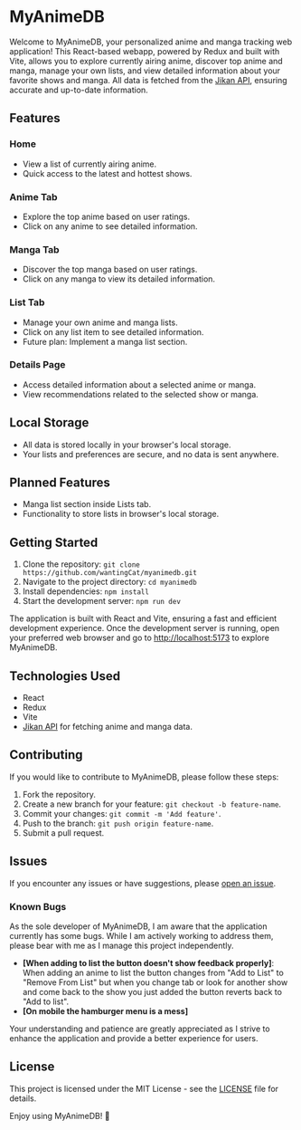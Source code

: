 # MyAnimeDB

Welcome to MyAnimeDB, your personalized anime and manga tracking web application! This React-based webapp, powered by Redux and built with Vite, allows you to explore currently airing anime, discover top anime and manga, manage your own lists, and view detailed information about your favorite shows and manga. All data is fetched from the [Jikan API](https://jikan.moe/), ensuring accurate and up-to-date information.

## Features

### Home
- View a list of currently airing anime.
- Quick access to the latest and hottest shows.

### Anime Tab
- Explore the top anime based on user ratings.
- Click on any anime to see detailed information.

### Manga Tab
- Discover the top manga based on user ratings.
- Click on any manga to view its detailed information.

### List Tab
- Manage your own anime and manga lists.
- Click on any list item to see detailed information.
- Future plan: Implement a manga list section.

### Details Page
- Access detailed information about a selected anime or manga.
- View recommendations related to the selected show or manga.

## Local Storage
- All data is stored locally in your browser's local storage.
- Your lists and preferences are secure, and no data is sent anywhere.

## Planned Features
- Manga list section inside Lists tab.
- Functionality to store lists in browser's local storage.

## Getting Started
1. Clone the repository: `git clone https://github.com/wantingCat/myanimedb.git`
2. Navigate to the project directory: `cd myanimedb`
3. Install dependencies: `npm install`
4. Start the development server: `npm run dev`

The application is built with React and Vite, ensuring a fast and efficient development experience. Once the development server is running, open your preferred web browser and go to [http://localhost:5173](http://localhost:5173) to explore MyAnimeDB.

## Technologies Used
- React
- Redux
- Vite
- [Jikan API](https://jikan.moe/) for fetching anime and manga data.

## Contributing
If you would like to contribute to MyAnimeDB, please follow these steps:
1. Fork the repository.
2. Create a new branch for your feature: `git checkout -b feature-name`.
3. Commit your changes: `git commit -m 'Add feature'`.
4. Push to the branch: `git push origin feature-name`.
5. Submit a pull request.

## Issues

If you encounter any issues or have suggestions, please [open an issue](https://github.com/wantingCat/myanimedb/issues).

### Known Bugs
As the sole developer of MyAnimeDB, I am aware that the application currently has some bugs. While I am actively working to address them, please bear with me as I manage this project independently.

- **[When adding to list the button doesn't show feedback properly]**: When adding an anime to list the button changes from "Add to List" to "Remove From List" but when you change tab or look for another show and come back to the show you just added the button reverts back to "Add to list".
- **[On mobile the hamburger menu is a mess]**

Your understanding and patience are greatly appreciated as I strive to enhance the application and provide a better experience for users.

## License
This project is licensed under the MIT License - see the [LICENSE](LICENSE) file for details.

Enjoy using MyAnimeDB! 🌟
